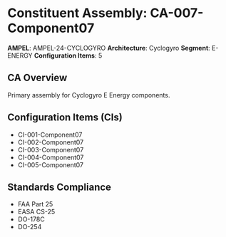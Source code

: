 # Constituent Assembly: CA-007-Component07

**AMPEL**: AMPEL-24-CYCLOGYRO
**Architecture**: Cyclogyro
**Segment**: E-ENERGY
**Configuration Items**: 5

## CA Overview
Primary assembly for Cyclogyro E Energy components.

## Configuration Items (CIs)
- CI-001-Component07
- CI-002-Component07
- CI-003-Component07
- CI-004-Component07
- CI-005-Component07

## Standards Compliance
- FAA Part 25
- EASA CS-25
- DO-178C
- DO-254
